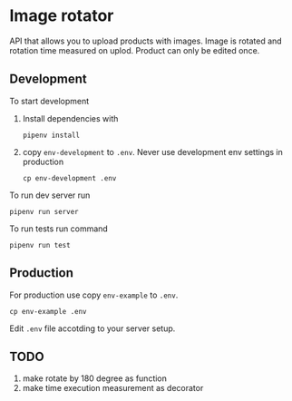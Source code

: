 # Image rotator

API that allows you to upload products with images.
Image is rotated and rotation time measured on uplod.
Product can only be edited once.

## Development
To start development 
1. Install dependencies with 

       pipenv install

1. copy `env-development` to `.env`. Never use development env settings in production

       cp env-development .env

To run dev server run

    pipenv run server

To run tests run command

    pipenv run test

## Production
For production use copy `env-example` to `.env`. 

    cp env-example .env

Edit `.env` file accotding to your server setup.

## TODO
1. make rotate by 180 degree as function
1. make time execution measurement as decorator
